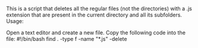 This is a script that deletes all the regular files (not the directories) with a .js extension that are present in the current directory and all its subfolders.
Usage:

Open a text editor and create a new file.
Copy the following code into the file:
#!/bin/bash
find . -type f -name "*.js" -delete
